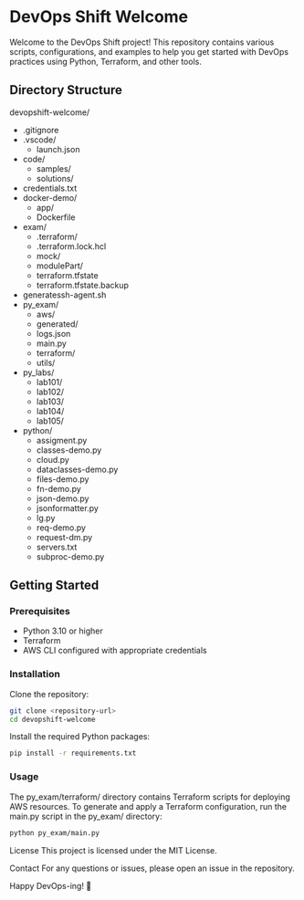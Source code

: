 # DevOps Shift Welcome
Welcome to the DevOps Shift project! This repository contains various scripts, configurations, and examples to help you get started with DevOps practices using Python, Terraform, and other tools.
## Directory Structure
devopshift-welcome/
- .gitignore
- .vscode/
    -  launch.json
- code/
    - samples/
    - solutions/
- credentials.txt
- docker-demo/
    - app/
    -  Dockerfile
- exam/
    - .terraform/
    - .terraform.lock.hcl
    - mock/
    - modulePart/
    - terraform.tfstate
    -  terraform.tfstate.backup
- generatessh-agent.sh
- py_exam/
    - aws/
    - generated/
    - logs.json
    - main.py
    - terraform/
    -  utils/
- py_labs/
    - lab101/
    - lab102/
    - lab103/
    - lab104/
    -  lab105/
- python/
    - assigment.py
    - classes-demo.py
    - cloud.py
    - dataclasses-demo.py
    - files-demo.py
    - fn-demo.py
    - json-demo.py
    - jsonformatter.py
    - lg.py
    - req-demo.py
    - request-dm.py
    - servers.txt
    -  subproc-demo.py

## Getting Started
### Prerequisites
 - Python 3.10 or higher
 - Terraform
 - AWS CLI configured with appropriate credentials

### Installation
Clone the repository:
```bash
git clone <repository-url>
cd devopshift-welcome
```

Install the required Python packages:
```bash
pip install -r requirements.txt
```
### Usage
The py_exam/terraform/ directory contains Terraform scripts for deploying AWS resources.
To generate and apply a Terraform configuration, run the main.py script in the py_exam/ directory:
```bash
python py_exam/main.py
```


License
This project is licensed under the MIT License.

Contact
For any questions or issues, please open an issue in the repository.

Happy DevOps-ing! 🚀